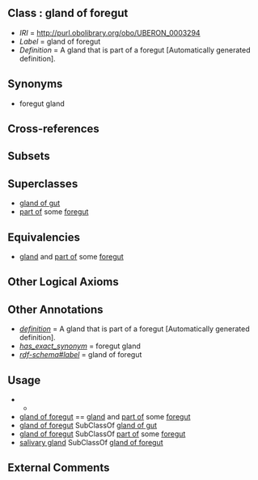 
## Class : gland of foregut

 * *IRI* = http://purl.obolibrary.org/obo/UBERON_0003294
 * *Label* = gland of foregut
 * *Definition* = A gland that is part of a foregut [Automatically generated definition].

## Synonyms

 * foregut gland

## Cross-references


## Subsets


## Superclasses

 * [gland of gut](../../UBERON/08/UBERON_0003408.md)
 * [part of](../../BFO/50/BFO_0000050.md) some [foregut](../../UBERON/41/UBERON_0001041.md)

## Equivalencies

 * [gland](../../UBERON/30/UBERON_0002530.md) and [part of](../../BFO/50/BFO_0000050.md) some [foregut](../../UBERON/41/UBERON_0001041.md)

## Other Logical Axioms


## Other Annotations

 * *[definition](../../IAO/15/IAO_0000115.md)* = A gland that is part of a foregut [Automatically generated definition].
 * *[has_exact_synonym](../../ym/oboInOwl#hasExactSynonym.md)* = foregut gland
 * *[rdf-schema#label](../../el/rdf-schema#label.md)* = gland of foregut

## Usage

 * -
 * [gland of foregut](../../UBERON/94/UBERON_0003294.md) == [gland](../../UBERON/30/UBERON_0002530.md) and [part of](../../BFO/50/BFO_0000050.md) some [foregut](../../UBERON/41/UBERON_0001041.md)
 * [gland of foregut](../../UBERON/94/UBERON_0003294.md) SubClassOf [gland of gut](../../UBERON/08/UBERON_0003408.md)
 * [gland of foregut](../../UBERON/94/UBERON_0003294.md) SubClassOf [part of](../../BFO/50/BFO_0000050.md) some [foregut](../../UBERON/41/UBERON_0001041.md)
 * [salivary gland](../../UBERON/44/UBERON_0001044.md) SubClassOf [gland of foregut](../../UBERON/94/UBERON_0003294.md)

## External Comments

